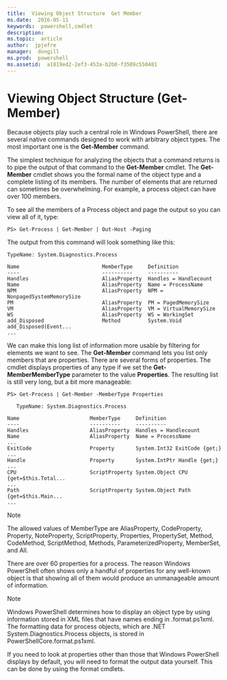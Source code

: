 ```yaml
---
title:  Viewing Object Structure  Get Member 
ms.date:  2016-05-11
keywords:  powershell,cmdlet
description:  
ms.topic:  article
author:  jpjofre
manager:  dongill
ms.prod:  powershell
ms.assetid:  a1819ed2-2ef3-453a-b2b0-f3589c550481
---
```


# Viewing Object Structure (Get-Member)
Because objects play such a central role in Windows PowerShell, there are several native commands designed to work with arbitrary object types. The most important one is the **Get\-Member** command.

The simplest technique for analyzing the objects that a command returns is to pipe the output of that command to the **Get\-Member** cmdlet. The **Get\-Member** cmdlet shows you the formal name of the object type and a complete listing of its members. The number of elements that are returned can sometimes be overwhelming. For example, a process object can have over 100 members.

To see all the members of a Process object and page the output so you can view all of it, type:

```
PS> Get-Process | Get-Member | Out-Host -Paging
```

The output from this command will look something like this:

```
TypeName: System.Diagnostics.Process

Name                           MemberType     Definition
----                           ----------     ----------
Handles                        AliasProperty  Handles = Handlecount
Name                           AliasProperty  Name = ProcessName
NPM                            AliasProperty  NPM = NonpagedSystemMemorySize
PM                             AliasProperty  PM = PagedMemorySize
VM                             AliasProperty  VM = VirtualMemorySize
WS                             AliasProperty  WS = WorkingSet
add_Disposed                   Method         System.Void add_Disposed(Event...
...
```

We can make this long list of information more usable by filtering for elements we want to see. The **Get\-Member** command lets you list only members that are properties. There are several forms of properties. The cmdlet displays properties of any type if we set the **Get\-MemberMemberType** parameter to the value **Properties**. The resulting list is still very long, but a bit more manageable:

```
PS> Get-Process | Get-Member -MemberType Properties

   TypeName: System.Diagnostics.Process

Name                       MemberType     Definition
----                       ----------     ----------
Handles                    AliasProperty  Handles = Handlecount
Name                       AliasProperty  Name = ProcessName
...
ExitCode                   Property       System.Int32 ExitCode {get;}
...
Handle                     Property       System.IntPtr Handle {get;}
...
CPU                        ScriptProperty System.Object CPU {get=$this.Total...
...
Path                       ScriptProperty System.Object Path {get=$this.Main...
...
```

> [!NOTE]
> The allowed values of MemberType are AliasProperty, CodeProperty, Property, NoteProperty, ScriptProperty, Properties, PropertySet, Method, CodeMethod, ScriptMethod, Methods, ParameterizedProperty, MemberSet, and All.

There are over 60 properties for a process. The reason Windows PowerShell often shows only a handful of properties for any well\-known object is that showing all of them would produce an unmanageable amount of information.

> [!NOTE]
> Windows PowerShell determines how to display an object type by using information stored in XML files that have names ending in .format.ps1xml. The formatting data for process objects, which are .NET System.Diagnostics.Process objects, is stored in PowerShellCore.format.ps1xml.

If you need to look at properties other than those that Windows PowerShell displays by default, you will need to format the output data yourself. This can be done by using the format cmdlets.

